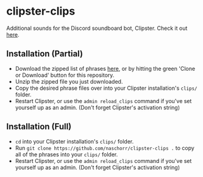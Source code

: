 # clipster-clips
Additional sounds for the Discord soundboard bot, Clipster. Check it out [here](https://github.com/naschorr/clipster).

## Installation (Partial)
- Download the zipped list of phrases [here](https://github.com/naschorr/clipster-clips/archive/master.zip), or by hitting the green 'Clone or Download' button for this repository.
- Unzip the zipped file you just downloaded.
- Copy the desired phrase files over into your Clipster installation's `clips/` folder.
- Restart Clipster, or use the `admin reload_clips` command if you've set yourself up as an admin. (Don't forget Clipster's activation string)

## Installation (Full)
- `cd` into your Clipster installation's `clips/` folder.
- Run `git clone https://github.com/naschorr/clipster-clips .` to copy all of the phrases into your `clips/` folder.
- Restart Clipster, or use the `admin reload_clips` command if you've set yourself up as an admin. (Don't forget Clipster's activation string)
